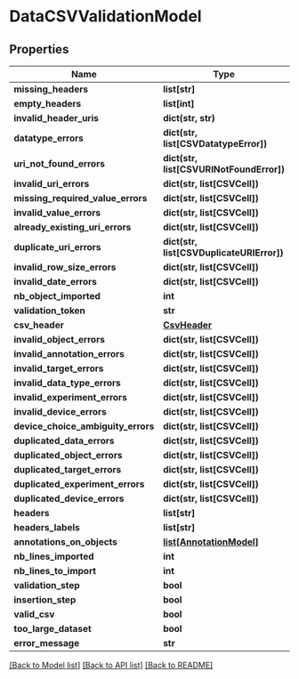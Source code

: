 # DataCSVValidationModel

## Properties
Name | Type | Description | Notes
------------ | ------------- | ------------- | -------------
**missing_headers** | **list[str]** |  | [optional] 
**empty_headers** | **list[int]** |  | [optional] 
**invalid_header_uris** | **dict(str, str)** |  | [optional] 
**datatype_errors** | **dict(str, list[CSVDatatypeError])** |  | [optional] 
**uri_not_found_errors** | **dict(str, list[CSVURINotFoundError])** |  | [optional] 
**invalid_uri_errors** | **dict(str, list[CSVCell])** |  | [optional] 
**missing_required_value_errors** | **dict(str, list[CSVCell])** |  | [optional] 
**invalid_value_errors** | **dict(str, list[CSVCell])** |  | [optional] 
**already_existing_uri_errors** | **dict(str, list[CSVCell])** |  | [optional] 
**duplicate_uri_errors** | **dict(str, list[CSVDuplicateURIError])** |  | [optional] 
**invalid_row_size_errors** | **dict(str, list[CSVCell])** |  | [optional] 
**invalid_date_errors** | **dict(str, list[CSVCell])** |  | [optional] 
**nb_object_imported** | **int** |  | [optional] 
**validation_token** | **str** |  | [optional] 
**csv_header** | [**CsvHeader**](CsvHeader.md) |  | [optional] 
**invalid_object_errors** | **dict(str, list[CSVCell])** |  | [optional] 
**invalid_annotation_errors** | **dict(str, list[CSVCell])** |  | [optional] 
**invalid_target_errors** | **dict(str, list[CSVCell])** |  | [optional] 
**invalid_data_type_errors** | **dict(str, list[CSVCell])** |  | [optional] 
**invalid_experiment_errors** | **dict(str, list[CSVCell])** |  | [optional] 
**invalid_device_errors** | **dict(str, list[CSVCell])** |  | [optional] 
**device_choice_ambiguity_errors** | **dict(str, list[CSVCell])** |  | [optional] 
**duplicated_data_errors** | **dict(str, list[CSVCell])** |  | [optional] 
**duplicated_object_errors** | **dict(str, list[CSVCell])** |  | [optional] 
**duplicated_target_errors** | **dict(str, list[CSVCell])** |  | [optional] 
**duplicated_experiment_errors** | **dict(str, list[CSVCell])** |  | [optional] 
**duplicated_device_errors** | **dict(str, list[CSVCell])** |  | [optional] 
**headers** | **list[str]** |  | [optional] 
**headers_labels** | **list[str]** |  | [optional] 
**annotations_on_objects** | [**list[AnnotationModel]**](AnnotationModel.md) |  | [optional] 
**nb_lines_imported** | **int** |  | [optional] 
**nb_lines_to_import** | **int** |  | [optional] 
**validation_step** | **bool** |  | [optional] 
**insertion_step** | **bool** |  | [optional] 
**valid_csv** | **bool** |  | [optional] 
**too_large_dataset** | **bool** |  | [optional] 
**error_message** | **str** |  | [optional] 

[[Back to Model list]](../README.md#documentation-for-models) [[Back to API list]](../README.md#documentation-for-api-endpoints) [[Back to README]](../README.md)

